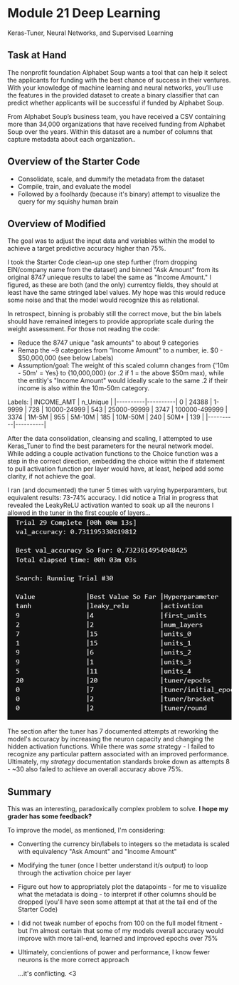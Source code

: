 # Module 21 Deep Learning

Keras-Tuner, Neural Networks, and Supervised Learning

## Task at Hand

The nonprofit foundation Alphabet Soup wants a tool that can help it select the applicants for funding with the best chance of success in their ventures. With your knowledge of machine learning and neural networks, you’ll use the features in the provided dataset to create a binary classifier that can predict whether applicants will be successful if funded by Alphabet Soup.

From Alphabet Soup’s business team, you have received a CSV containing more than 34,000 organizations that have received funding from Alphabet Soup over the years. Within this dataset are a number of columns that capture metadata about each organization..

## Overview of the Starter Code

* Consolidate, scale, and dummify the metadata from the dataset
* Compile, train, and evaluate the model
* Followed by a foolhardy (because it's binary) attempt to visualize the query for my squishy human brain

## Overview of Modified

The goal was to adjust the input data and variables within the model to achieve a target predictive accuracy higher than 75%. 

I took the Starter Code clean-up one step further (from dropping EIN/company name from the dataset) and binned "Ask Amount" from its original 8747 unieque results to label the same as "Income Amount." I figured, as these are both (and the only) currentcy fields, they should at least have the same stringed label values. My hope was this would reduce some noise and that the model would recognize this as relational. 

In retrospect, binning is probably still the correct move, but the bin labels should have remained integers to provide appropriate scale during the weight assessment. For those not reading the code:
* Reduce the 8747 unique "ask amounts" to about 9 categories
* Remap the ~9 categories from "Income Amount" to a number, ie. $0 - $50,000,000 (see below Labels)
* Assumption/goal: The weight of this scaled column changes from {'10m - 50m' = Yes} to {10,000,000} (or .2 if 1 = the above $50m max), while the entitiy's "Income Amount" would ideally scale to the same .2 if their income is also within the 10m-50m category. 

Labels:
| INCOME_AMT | n_Unique |
|----------|----------|
0  |            24388 |
1-9999  |         728 |
10000-24999  |    543 |
25000-99999  |   3747 |
100000-499999  | 3374 |
1M-5M  |          955 |
5M-10M  |         185 |
10M-50M  |        240 |
50M+  |           139 |
|----------|----------|

After the data consolidation, cleansing and scaling, I attempted to use Keras_Tuner to find the best parameters for the neural network model. While adding a couple activation functions to the Choice function was a step in the correct direction, embedding the choice within the if statement to pull activation function per layer would have, at least, helped add some clarity, if not achieve the goal. 

I ran (and documented) the tuner 5 times with varying hyperparamters, but equivalent results: 73-74% accuracy. I did notice a Trial in progress that revealed the LeakyReLU activation wanted to soak up all the neurons I allowed in the tuner in the first couple of layers... <br> ![Map Image](check_this.png "Leaky") <br>

The section after the tuner has 7 documented attempts at reworking the model's accuracy by increasing the neuron capacity and changing the hidden activation functions. While there was *some* strategy - I failed to recognize any particular pattern associated with an improved performance. Ultimately, my *strategy* documentation standards broke down as attempts 8 - ~30 also failed to achieve an overall accuracy above 75%. 

## Summary

This was an interesting, paradoxically complex problem to solve. **I hope my grader has some feedback?** 

To improve the model, as mentioned, I'm considering:

* Converting the currency bin/labels to integers so the metadata is scaled with equivalency "Ask Amount" and "Income Amount"
* Modifying the tuner (once I better understand it/s output) to loop through the activation choice per layer
* Figure out how to appropriately plot the datapoints - for me to visualize what the metadata is doing - to interpret if other columns should be dropped (you'll have seen some attempt at that at the tail end of the Starter Code)
* I did not tweak number of epochs from 100 on the full model fitment - but I'm almost certain that some of my models overall accuracy would improve with more tail-end, learned and improved epochs over 75%
* Ultimately, concientions of power and performance, I know fewer neurons is the more correct approach

  ...it's conflicting. <3
